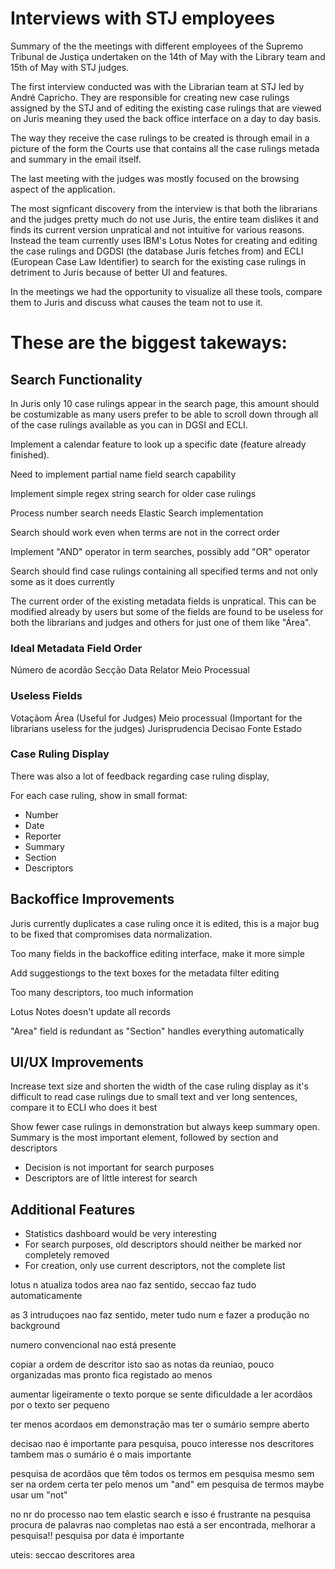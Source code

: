 # Interviews with STJ employees

Summary of the the meetings with different employees of the Supremo Tribunal de Justiça undertaken on the 14th of May with the Library team and 15th of May with STJ judges. 

The first interview conducted was with the Librarian team at STJ led by André Capricho. They are responsible for creating new case rulings assigned by the STJ and of editing the existing case rulings that are viewed on Juris meaning they used the back office interface on a day to day basis.

The way they receive the case rulings to be created is through email in a picture of the form the Courts use that contains all the case rulings metada and summary in the email itself.

The last meeting with the judges was mostly focused on the browsing aspect of the application.

The most signficant discovery from the interview is that both the librarians and the judges pretty much do not use Juris, the entire team dislikes it and finds its current version unpratical and not intuitive for various reasons.
Instead the team currently uses IBM's Lotus Notes for creating and editing the case rulings and DGDSI (the database Juris fetches from) and ECLI (European Case Law Identifier) to search for the existing case rulings in detriment to Juris because of better UI and features. 


In the meetings we had the opportunity to visualize all these tools, compare them to Juris and discuss what causes the team not to use it. 

# These are the biggest takeways:
 

## Search Functionality

In Juris only 10 case rulings appear in the search page, this amount should be costumizable as many users prefer to be able to scroll down through all of the case rulings available as you can in DGSI and ECLI.

Implement a calendar feature to look up a specific date (feature already finished).

Need to implement partial name field search capability

Implement simple regex string search for older case rulings

Process number search needs Elastic Search implementation

Search should work even when terms are not in the correct order

Implement "AND" operator in term searches, possibly add "OR" operator

Search should find case rulings containing all specified terms and not only some as it does currently

The current order of the existing metadata fields is unpratical. This can be modified already by users but some of the fields are found to be useless for both the librarians and judges and others for just one of them like "Área".

### Ideal Metadata Field Order

Número de acordão 
Secção 
Data 
Relator 
Meio Processual

### Useless Fields

Votaçãom
Área (Useful for Judges)
Meio processual (Important for the librarians useless for the judges)
Jurisprudencia
Decisao
Fonte
Estado

### Case Ruling Display
There was also a lot of feedback regarding case ruling display,

For each case ruling, show in small format:
- Number
- Date
- Reporter
- Summary
- Section
- Descriptors

## Backoffice Improvements

Juris currently duplicates a case ruling once it is edited, this is a major bug to be fixed that compromises data normalization.

Too many fields in the backoffice editing interface, make it more simple

Add suggestiongs to the text boxes for the metadata filter editing

Too many descriptors, too much information

Lotus Notes doesn't update all records

"Area" field is redundant as "Section" handles everything automatically


## UI/UX Improvements

Increase text size and shorten the width of the case ruling display as it's difficult to read case rulings due to small text and ver long sentences, compare it to ECLI who does it best 

Show fewer case rulings in demonstration but always keep summary open. Summary is the most important element, followed by section and descriptors
- Decision is not important for search purposes
- Descriptors are of little interest for search



## Additional Features
- Statistics dashboard would be very interesting
- For search purposes, old descriptors should neither be marked nor completely removed
- For creation, only use current descriptors, not the complete list







lotus n atualiza todos
area nao faz sentido, seccao faz tudo automaticamente

as 3 intruduçoes nao faz sentido, meter tudo num e fazer a produção no background

numero convencional nao está presente

copiar a ordem de descritor
isto sao as notas da reuniao, pouco organizadas mas pronto fica registado ao menos




aumentar ligeiramente o texto porque se sente dificuldade a ler acordãos por o texto ser pequeno

ter menos acordaos em demonstração mas ter o sumário sempre aberto

decisao nao é importante para pesquisa, pouco interesse nos descritores tambem mas o sumário é o mais importante

pesquisa de acordãos que têm todos os termos em 
pesquisa mesmo sem ser na ordem certa
ter pelo menos um "and" em pesquisa de termos maybe usar um "not"

no nr do processo nao tem elastic search e isso é frustrante
na pesquisa procura de palavras nao completas nao está a ser encontrada, melhorar a pesquisa!!
pesquisa por data é importante

uteis:
seccao
descritores
area
